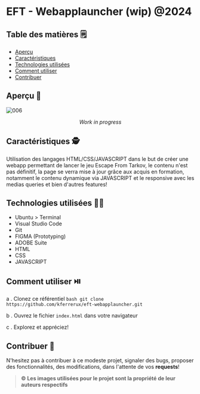 # EFT - Webapplauncher (wip) @2024

## Table des matières 🗒️

- [Aperçu](#aperçu)
- [Caractéristiques](#caractéristiques)
- [Technologies utilisées](#technologies-utilisées)
- [Comment utiliser](#comment-utiliser)
- [Contribuer](#contribuer)

## Aperçu 👀
![006](https://github.com/kferrerux/eft-webapplauncher/assets/77007630/912933ea-6967-49a4-ba93-a097c00bee92)
*<p align=center>Work in progress</p>*

## Caractéristiques 🕵️

Utilisation des langages HTML/CSS/JAVASCRIPT dans le but de créer une webapp permettant de lancer le jeu Escape From Tarkov, le contenu n'est pas définitif, la page se verra mise à jour grâce aux acquis en formation, notamment le contenu dynamique via JAVASCRIPT et le responsive avec les medias queries et bien d'autres features!

## Technologies utilisées 👨‍💻

- Ubuntu > Terminal 
- Visual Studio Code
- Git
- FIGMA (Prototyping)
- ADOBE Suite
- HTML
- CSS
- JAVASCRIPT

## Comment utiliser ⏯️

a . Clonez ce référentiel
    ```bash
    git clone https://github.com/kferrerux/eft-webapplauncher.git
    ```

b . Ouvrez le fichier `index.html` dans votre navigateur

c . Explorez et appréciez!

## Contribuer 🤝

N'hesitez pas à contribuer à ce modeste projet, signaler des bugs, proposer des fonctionnalités, des modifications, dans l'attente de vos **requests**!

> **© Les images utilisées pour le projet sont la propriété de leur auteurs respectifs**
